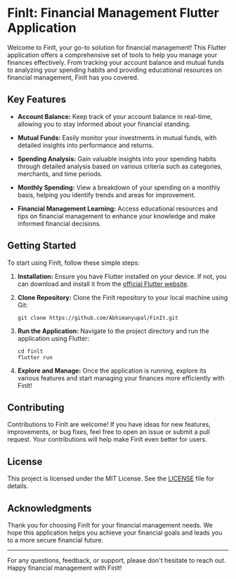 # Finlt: Financial Management Flutter Application

Welcome to Finlt, your go-to solution for financial management! This Flutter application offers a comprehensive set of tools to help you manage your finances effectively. From tracking your account balance and mutual funds to analyzing your spending habits and providing educational resources on financial management, Finlt has you covered.

## Key Features

- **Account Balance:** Keep track of your account balance in real-time, allowing you to stay informed about your financial standing.

- **Mutual Funds:** Easily monitor your investments in mutual funds, with detailed insights into performance and returns.

- **Spending Analysis:** Gain valuable insights into your spending habits through detailed analysis based on various criteria such as categories, merchants, and time periods.

- **Monthly Spending:** View a breakdown of your spending on a monthly basis, helping you identify trends and areas for improvement.

- **Financial Management Learning:** Access educational resources and tips on financial management to enhance your knowledge and make informed financial decisions.

## Getting Started

To start using Finlt, follow these simple steps:

1. **Installation:** Ensure you have Flutter installed on your device. If not, you can download and install it from the [official Flutter website](https://flutter.dev/docs/get-started/install).

2. **Clone Repository:** Clone the Finlt repository to your local machine using Git:

    ```
    git clone https://github.com/Abhimanyupal/FinIt.git
    ```

3. **Run the Application:** Navigate to the project directory and run the application using Flutter:

    ```
    cd finlt
    flutter run
    ```

4. **Explore and Manage:** Once the application is running, explore its various features and start managing your finances more efficiently with Finlt!

## Contributing

Contributions to Finlt are welcome! If you have ideas for new features, improvements, or bug fixes, feel free to open an issue or submit a pull request. Your contributions will help make Finlt even better for users.

## License

This project is licensed under the MIT License. See the [LICENSE](LICENSE) file for details.

## Acknowledgments

Thank you for choosing Finlt for your financial management needs. We hope this application helps you achieve your financial goals and leads you to a more secure financial future.

---

For any questions, feedback, or support, please don't hesitate to reach out. Happy financial management with Finlt!
